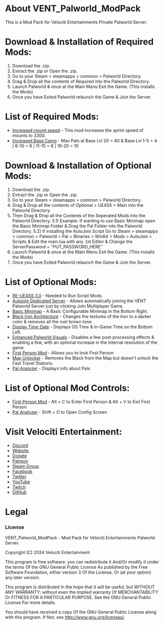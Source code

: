 # About VENT_Palworld_ModPack
This is a Mod Pack for Velociti Entertainments Private Palworld Server.

# Download & Installation of Required Mods:
1) Download the .zip.
2) Extract the .zip or Open the .zip.
3) Go to your Steam > steamapps > common > Palworld Directory.
4) Drag & Drop all the contents of Required into the Palworld Directory.
6) Launch Palworld & once at the Main Menu Exit the Game. (This installs the Mods)
7) Once you have Exited Palworld relaunch the Game & Join the Server.

# List of Required Mods:
* [Increased mount speed]( https://www.nexusmods.com/palworld/mods/226 ) - This mod increases the sprint speed of mounts to 3300.
* [Increased Base Camp]( https://palworldoptions.com/basecampmod/ ) - Max Pals at Base Lvl 20 = 40 & Base Lvl 1-5 = 4 | 6-10 = 6 | 11-15 = 8 | 16-20 = 10

# Download & Installation of Optional Mods:
1) Download the .zip.
2) Extract the .zip or Open the .zip.
3) Go to your Steam > steamapps > common > Palworld Directory.
4) Drag & Drop all the contents of Optional > UE4SS > Main into the Palworld Directory.
5) Then Drag & Drop all the Contents of the Seperated Mods into the Palworld Directory.
	5.1) Example: If wanting to use Basic Minimap open the Basic Minimap Folder & Drag the Pal Folder into the Palworld Directory.
	5.2) If installing the AutoJoin Script Go to Steam > steamapps > common > Palworld > Pal > Binaries > Win64 > Mods > AutoJoin > Scripts & Edit the main.lua with any .txt Editor & Change the ServerPassword = "PUT_PASSWORD_HERE"
6) Launch Palworld & once at the Main Menu Exit the Game. (This installs the Mods)
7) Once you have Exited Palworld relaunch the Game & Join the Server.

# List of Optional Mods:
* [RE-UE4SS 3.0]( https://github.com/UE4SS-RE/RE-UE4SS/releases/tag/v3.0.0 ) - Needed to Run Script Mods.
* [Autojoin Dedicated Server]( https://www.nexusmods.com/palworld/mods/455 ) - Allows automatically joining the VENT Palworld Server just by clicking Join Multiplayer Game.
* [Basic Minimap]( https://www.nexusmods.com/palworld/mods/146 ) - A Basic Configurable Minimap in the Bottom Right.
* [Black Iron Architecture]( https://www.nexusmods.com/palworld/mods/556 ) - Changes the textures of the Iron to a darker color & removes all the rust brown tone.
* [Display Time Date]( https://www.nexusmods.com/palworld/mods/558 ) - Displays OS Time & In-Game Time on the Bottom Left.
* [Enhanced Palworld Visuals]( https://www.nexusmods.com/palworld/mods/1 ) - Disables a few post-processing effects & enabling a few, with an optional increase in the internal resolution of the game.
* [First Person Mod]( https://www.nexusmods.com/palworld/mods/408 ) - Allows you to look First Person
* [Map Unlocker]( https://www.nexusmods.com/palworld/mods/16 ) - Removes the Black from the Map but doesn't unlock the Fast Travel Stations.
* [Pal Analyzer]( https://www.nexusmods.com/palworld/mods/336 ) - Displays info about Pals

# List of Optional Mod Controls:
* [First Person Mod]( https://www.nexusmods.com/palworld/mods/408 ) - Alt + C to Enter First Person & Alt + V to Exit First Person
* [Pal Analyzer]( https://www.nexusmods.com/palworld/mods/336 ) - Shift + O to Open Config Screen

# Visit Velociti Entertainment:
* [Discord]( https://discord.velocitientertainment.com )
* [Website]( https://velocitientertainment.com )
* [Donate]( https://velocitientertainment.weebly.com/donations.html )
* [Patreon]( https://www.patreon.com/VelocitiEntertainment?fan_landing=true )
* [Steam Group]( https://steamcommunity.com/groups/velocitientertainment )
* [Facebook]( https://facebook.com/VelocitiEntertainment )
* [Twitter]( https://twitter.com/VelocitiEnt )
* [YouTube]( https://youtube.com/user/HumanTree92 )
* [Twitch]( https://twitch.tv/humantree92 )
* [GitHub]( https://github.com/HumanTree92 )

# Legal
### License
VENT_Palworld_ModPack - Mod Pack for Velociti Entertainments Palworld Server.

Copyright (C) 2024 Velociti Entertainment

This program Is free software: you can redistribute it And/Or modify it under the terms Of the GNU General Public License As published by the Free Software Foundation, either version 3 Of the License, Or (at your option) any later version.

This program Is distributed In the hope that it will be useful, but WITHOUT ANY WARRANTY; without even the implied warranty Of MERCHANTABILITY Or FITNESS FOR A PARTICULAR PURPOSE. See the GNU General Public License For more details.

You should have received a copy Of the GNU General Public License along with this program. If Not, see http://www.gnu.org/licenses/.